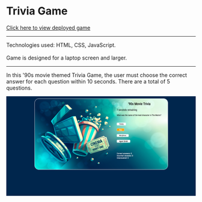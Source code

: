 # Trivia Game

[Click here to view deployed game](https://makicoding.github.io/Trivia-Game-Page-Reload/index.html)
<br>
***

Technologies used: HTML, CSS, JavaScript. 
<br></br>
Game is designed for a laptop screen and larger. 

***
In this '90s movie themed Trivia Game, the user must choose the correct answer for each question within 10 seconds. There are a total of 5 questions.

![Screenshot](https://raw.githubusercontent.com/makicoding/Trivia-Game-Page-Reload/master/screenshot/90sMovieTrivia_Screenshot_01.png)